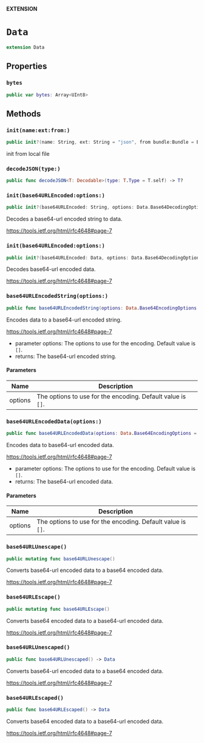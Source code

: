 **EXTENSION**

# `Data`
```swift
extension Data
```

## Properties
### `bytes`

```swift
public var bytes: Array<UInt8>
```

## Methods
### `init(name:ext:from:)`

```swift
public init?(name: String, ext: String = "json", from bundle:Bundle = Bundle.main)
```

init from local file

### `decodeJSON(type:)`

```swift
public func decodeJSON<T: Decodable>(type: T.Type = T.self) -> T?
```

### `init(base64URLEncoded:options:)`

```swift
public init?(base64URLEncoded: String, options: Data.Base64DecodingOptions = [])
```

Decodes a base64-url encoded string to data.

https://tools.ietf.org/html/rfc4648#page-7

### `init(base64URLEncoded:options:)`

```swift
public init?(base64URLEncoded: Data, options: Data.Base64DecodingOptions = [])
```

Decodes base64-url encoded data.

https://tools.ietf.org/html/rfc4648#page-7

### `base64URLEncodedString(options:)`

```swift
public func base64URLEncodedString(options: Data.Base64EncodingOptions = []) -> String
```

Encodes data to a base64-url encoded string.

https://tools.ietf.org/html/rfc4648#page-7

- parameter options: The options to use for the encoding. Default value is `[]`.
- returns: The base64-url encoded string.

#### Parameters

| Name | Description |
| ---- | ----------- |
| options | The options to use for the encoding. Default value is `[]`. |

### `base64URLEncodedData(options:)`

```swift
public func base64URLEncodedData(options: Data.Base64EncodingOptions = []) -> Data
```

Encodes data to base64-url encoded data.

https://tools.ietf.org/html/rfc4648#page-7

- parameter options: The options to use for the encoding. Default value is `[]`.
- returns: The base64-url encoded data.

#### Parameters

| Name | Description |
| ---- | ----------- |
| options | The options to use for the encoding. Default value is `[]`. |

### `base64URLUnescape()`

```swift
public mutating func base64URLUnescape()
```

Converts base64-url encoded data to a base64 encoded data.

https://tools.ietf.org/html/rfc4648#page-7

### `base64URLEscape()`

```swift
public mutating func base64URLEscape()
```

Converts base64 encoded data to a base64-url encoded data.

https://tools.ietf.org/html/rfc4648#page-7

### `base64URLUnescaped()`

```swift
public func base64URLUnescaped() -> Data
```

Converts base64-url encoded data to a base64 encoded data.

https://tools.ietf.org/html/rfc4648#page-7

### `base64URLEscaped()`

```swift
public func base64URLEscaped() -> Data
```

Converts base64 encoded data to a base64-url encoded data.

https://tools.ietf.org/html/rfc4648#page-7
